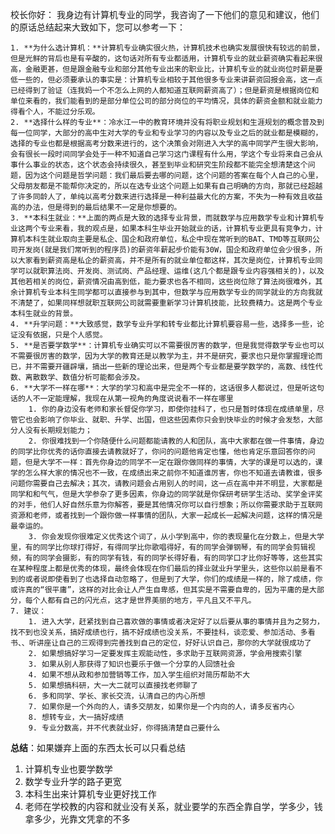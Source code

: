 校长你好：
我身边有计算机专业的同学，我咨询了一下他们的意见和建议，他们的原话总结起来大致如下，您可以参考一下：

	1. **为什么选计算机：**计算机专业确实很火热，计算机技术也确实发展很快有较远的前景，但是光鲜的背后也是有辛酸的，这句话对所有专业都适用，计算机专业的就业薪资确实看起来很高，金融更甚，但是跟金融专业和部分其他专业出来的职业比，计算机专业的就业岗位时薪是要低一些的，但必须要承认的事实是：计算机专业相较于其他很多专业来讲薪资回报会高，这一点已经得到了验证（连我妈一个不怎么上网的人都知道互联网薪资高了）；但是薪资是根据岗位和单位来看的，我们能看到的是部分单位公司的部分岗位的平均情况，具体的薪资金额和就业能力得看个人，不能过分乐观。
 	2. **选择什么样的专业**：冷水江一中的教育环境并没有将职业规划和生涯规划的概念普及到每一位同学，大部分的高中生对大学的专业和专业学习的内容以及专业之后的就业都是模糊的，选择的专业也都是根据高考分数来进行的，这个决策会对刚进入大学的高中同学产生很大影响，会有很长一段时间同学会处于一种不知道自己学习这门课程有什么用，学这个专业将来自己会从事什么事业的状态，这个状态会持续很久，甚至到毕业和研究生阶段都不能完全想清楚这个问题，因为这个问题是哲学问题：我们最后要去哪的问题，这个问题的答案在每个人自己的心里，父母朋友都是不能帮你决定的，所以在选专业这个问题上如果有自己明确的方向，那就已经超越了许多同龄人了，单纯以高考分数来进行选择是一种利益最大化的方案，不失为一种有效且收益高的办法，但是得到的最后结果不一定是你想要的。
 	3. **本科生就业：**上面的两点是大致的选择专业背景，而就数学与应用数学专业和计算机专业这两个专业来看，我的观点是，如果本科生毕业开始就业的话，计算机专业更具有竞争力，计算机本科生就业取向主要是私企、国企和政府单位，私企中现在常听到的BAT、TMD等互联网公司开发岗(就是我们常听到的程序员)的薪资年薪起步价能有30W，国企和政府单位会少很多，所以大家看到薪资高是私企的薪资高，并不是所有的就业单位都这样，其次是岗位，计算机专业同学可以就职算法岗、开发岗、测试岗、产品经理、运维(这几个都是跟专业内容强相关的)，以及其他若相关的岗位，薪资情况由高到低，能力要求也各不相同，这些岗位除了算法岗很难外，其余计算机专业本科生同学都可以直接参与到其中，但数学与应用数学专业的同学就业的方向我就不清楚了，如果同样想就职互联网公司就需要重新学习计算机技能，比较费精力。这是两个专业本科生就业的背景。
 	4. **升学问题：**大致感觉，数学专业升学和转专业都比计算机要容易一些，选择多一些，论证没有依据，只是个人感觉。
 	5. **是否要学数学**：计算机专业确实可以不需要很厉害的数学，但是我觉得数学专业也可以不需要很厉害的数学，因为大学的教育还是以教学为主，并不是研究，要求也只是你掌握理论而已，并不需要开疆辟壤，搞出一些新的理论出来，但是两个专业都是要学数学的，高数、线性代数、离散数学、数值分析可能都会涉及。
 	6. **大学不一样在哪**：大学的学习和高中是完全不一样的，这话很多人都说过，但是听这句话的人不一定能理解，我现在从第一视角的角度说说看不一样在哪里
      	1. 你的身边没有老师和家长督促你学习，即使你挂科了，也只是暂时体现在成绩单里，尽管它也会影响了你毕业、就职、升学、出国，但这些因素你只会到快毕业的时候才会发愁，大部分人没有长期规划能力；
      	2. 你很难找到一个你随便什么问题都能请教的人和团队，高中大家都在做一件事情，身边的同学比你优秀的话你直接去请教就好了，你问的问题他肯定也懂，他也肯定乐意回答你的问题，但是大学不一样：首先你身边的同学不一定在跟你做同样的事情，大学的课是可以选的，课学的怎么样大家的情况也不一致，在成绩出来之前你不知道谁厉害，你也不知道去请教谁，很多问题你需要自己去解决；其次，请教问题会占用别人的时间，这一点在高中并不明显，大家都是同学和和气气，但是大学参杂了更多因素，你身边的同学就是你保研考研学生活动、奖学金评奖的对手，他们人好自然乐意为你解答，要是其他情况你可以自行想象；所以你需要求助于互联网资源和老师，或者找到一个跟你做一样事情的团队，大家一起成长一起解决问题，这样的情况是最幸运的。
      	3. 你会发现你很难定义优秀这个词了，从小学到高中，你的表现量化在分数上，但是大学里，有的同学比你球打得好，有得同学比你歌唱得好，有的同学会弹钢琴，有的同学会剪辑视频，有的同学会摄影，有的同学有钱，有的同学长得好看，有的同学口才比你好等等，这些其实在某种程度上都是优秀的体现，最终会体现在你们最后的择业就业升学里头，这些你以前是看不到的或者说即使看到了也选择自动忽略了，但是到了大学，你们的成绩是一样的，除了成绩，你或许真的“很平庸”，这样的对比会让人产生自卑感，但其实是不需要自卑的，因为平庸的是大部分，每个人都有自己的闪光点，这才是世界美丽的地方，平凡且又不平凡。
 	7. 建议：
      	1. 进入大学，赶紧找到自己喜欢做的事情或者决定好了以后要从事的事情并且为之努力，找不到也没关系，搞好成绩也行，搞不好成绩也没关系，不要挂科，谈恋爱、参加活动、多看书、、听讲座让自己的三观得到完善找到自己的定位，好好认识自己，那你的大学就很成功了
      	2. 如果想搞好学习一定要发挥主观能动性，多求助于互联网资源，学会用搜索引擎
      	3. 如果从别人那获得了知识也要乐于做一个分享的人回馈社会
      	4. 如果不想从政和参加营销等工作，加入学生组织对简历帮助不大
      	5. 如果想搞科研，大一大二就可以直接找老师聊了
      	6. 多和同学、学长、家长交流，认清自己的内心所想
      	7. 如果你是一个外向的人，请多交朋友，如果你是一个内向的人，请多反省内心
      	8. 想转专业，大一搞好成绩
      	9. 专业分数高，并不代表就业好，你得搞清楚自己要什么

**总结**：如果嫌弃上面的东西太长可以只看总结

1. 计算机专业也要学数学
2. 数学专业升学的路子更宽
3. 本科生出来计算机专业更好找工作
4. 老师在学校教的内容和就业没有关系，就业要学的东西全靠自学，学多少，钱拿多少，光靠文凭拿的不多



